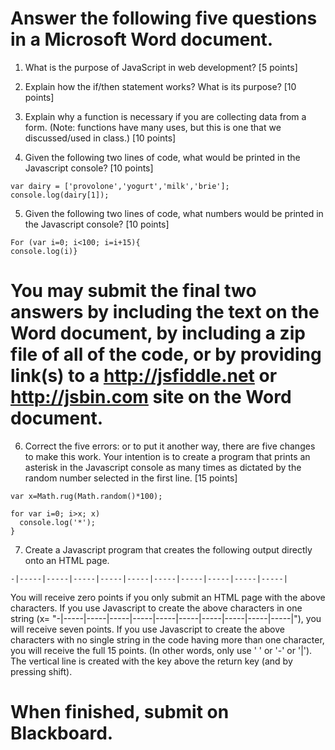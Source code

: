 # Answer the following five questions in a Microsoft Word document.  

1)	What is the purpose of JavaScript in web development? [5 points]

2)	Explain how the if/then statement works?  What is its purpose? [10 points]

3)	Explain why a function is necessary if you are collecting data from a form.  (Note: functions have many uses, but this is one that we discussed/used in class.) [10 points]

4)	Given the following two lines of code, what would be printed in the Javascript console? [10 points]
```
var dairy = ['provolone','yogurt','milk','brie'];
console.log(dairy[1]);
```

5)	Given the following two lines of code, what numbers would be printed in the Javascript console? [10 points]
```
For (var i=0; i<100; i=i+15){
console.log(i)}
```
# You may submit the final two answers by including the text on the Word document, by including a zip file of all of the code, or by providing link(s) to a http://jsfiddle.net or http://jsbin.com site on the Word document.  

6) Correct the five errors: or to put it another way, there are five changes to make this work.  Your intention is to create a program that prints an asterisk in the Javascript console as many times as dictated by the random number selected in the first line. [15 points]
```
var x=Math.rug(Math.random()*100);

for var i=0; i>x; x)
  console.log('*');
}
```

7) Create a Javascript program that creates the following output directly onto an HTML page.
```
-|-----|-----|-----|-----|-----|-----|-----|-----|-----|-----|
```

You will receive zero points if you only submit an HTML page with the above characters.  If you use Javascript to create the above characters in one string (x= "-|-----|-----|-----|-----|-----|-----|-----|-----|-----|-----|"), you will receive seven points.  If you use Javascript to create the above characters with no single string in the code having more than one character, you will receive the full 15 points.  (In other words, only use ' ' or '-' or '|').  The vertical line is created with the key above the return key (and by pressing shift).

# When finished, submit on Blackboard.
